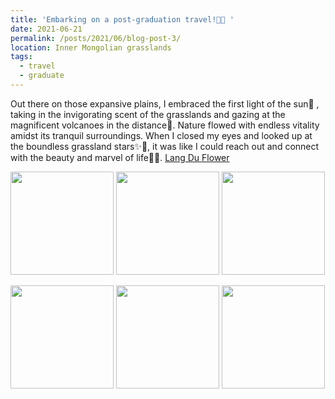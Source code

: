 ```yaml
---
title: 'Embarking on a post-graduation travel!🌾🐎 '
date: 2021-06-21
permalink: /posts/2021/06/blog-post-3/
location: Inner Mongolian grasslands
tags:
  - travel
  - graduate
---
```


Out there on those expansive plains, I embraced the first light of the sun🌅 , taking in the invigorating scent of the grasslands and gazing at the magnificent volcanoes in the distance🌋. Nature flowed with endless vitality amidst its tranquil surroundings. When I closed my eyes and looked up at the boundless grassland stars✨🌠, it was like I could reach out and connect with the beauty and marvel of life🌟💫. 
[Lang Du Flower](https://ziweiwuzw.github.io/Personal-Homepage/images/Moment/IMG4-1.png)

<p float="left">
  <img src="https://ziweiwuzw.github.io/Personal-Homepage/images/Moment/IMG4.png" width="165" />
  <img src="https://ziweiwuzw.github.io/Personal-Homepage/images/Moment/IMG4-2.png" width="165" /> 
  <img src="https://ziweiwuzw.github.io/Personal-Homepage/images/Moment/IMG4-3.png" width="165" />
</p>

<p float="left">
  <img src="https://ziweiwuzw.github.io/Personal-Homepage/images/Moment/IMG5.png" width="165" /> 
  <img src="https://ziweiwuzw.github.io/Personal-Homepage/images/Moment/IMG7.png" width="165" />
  <img src="https://ziweiwuzw.github.io/Personal-Homepage/images/Moment/IMG8.png" width="165" />
</p>

